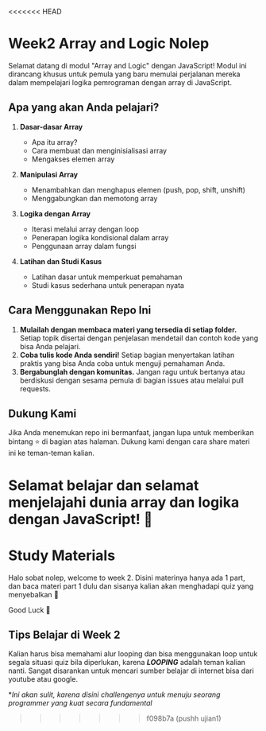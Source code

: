 <<<<<<< HEAD
# Week2 Array and Logic Nolep

Selamat datang di modul "Array and Logic" dengan JavaScript! Modul ini dirancang khusus untuk pemula yang baru memulai perjalanan mereka dalam mempelajari logika pemrograman dengan array di JavaScript.

## Apa yang akan Anda pelajari?

1. **Dasar-dasar Array**
   - Apa itu array?
   - Cara membuat dan menginisialisasi array
   - Mengakses elemen array

2. **Manipulasi Array**
   - Menambahkan dan menghapus elemen (push, pop, shift, unshift)
   - Menggabungkan dan memotong array

3. **Logika dengan Array**
   - Iterasi melalui array dengan loop
   - Penerapan logika kondisional dalam array
   - Penggunaan array dalam fungsi

4. **Latihan dan Studi Kasus**
   - Latihan dasar untuk memperkuat pemahaman
   - Studi kasus sederhana untuk penerapan nyata

## Cara Menggunakan Repo Ini

1. **Mulailah dengan membaca materi yang tersedia di setiap folder.** Setiap topik disertai dengan penjelasan mendetail dan contoh kode yang bisa Anda pelajari.
2. **Coba tulis kode Anda sendiri!** Setiap bagian menyertakan latihan praktis yang bisa Anda coba untuk menguji pemahaman Anda.
3. **Bergabunglah dengan komunitas.** Jangan ragu untuk bertanya atau berdiskusi dengan sesama pemula di bagian issues atau melalui pull requests.

## Dukung Kami

Jika Anda menemukan repo ini bermanfaat, jangan lupa untuk memberikan bintang ⭐ di bagian atas halaman. Dukung kami dengan cara share materi ini ke teman-teman kalian.

Selamat belajar dan selamat menjelajahi dunia array dan logika dengan JavaScript! 🚀
=======
# Study Materials

Halo sobat nolep, welcome to week 2. Disini materinya hanya ada 1 part, dan baca materi part 1 dulu dan sisanya kalian akan menghadapi quiz yang menyebalkan 🗿

Good Luck 🗿

## Tips Belajar di Week 2

Kalian harus bisa memahami alur looping dan bisa menggunakan loop untuk segala situasi quiz bila diperlukan, karena ***LOOPING*** adalah teman kalian nanti. Sangat disarankan untuk mencari sumber belajar di internet bisa dari youtube atau google.

**Ini akan sulit, karena disini challengenya untuk menuju seorang programmer yang kuat secara fundamental*
>>>>>>> f098b7a (pushh ujian1)
